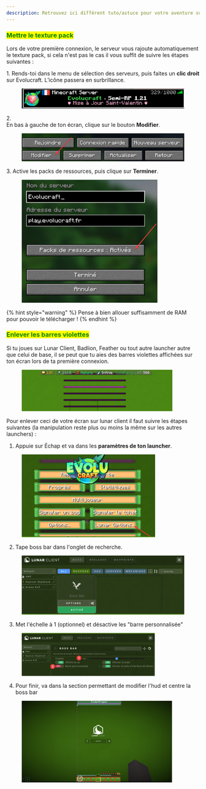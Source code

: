 ```yaml
---
description: Retrouvez ici différent tuto/astuce pour votre aventure sur évolucraft
---
```


### <mark style="color:green;">Mettre le texture pack</mark>
Lors de votre première connexion, le serveur vous rajoute automatiquement le texture pack, si cela n'est pas le cas il vous suffit de suivre les étapes suivantes : 

1.<span style="align-items: center;"> 
Rends-toi dans le menu de sélection des serveurs, puis faites un **clic droit** sur Evolucraft. L’icône passera en surbrillance.
  <figure><img src="../.gitbook/assets/image (50).png" alt=""></figure>

2.<span style="align-items: center;">  
En bas à gauche de ton écran, clique sur le bouton **Modifier**.
  <figure><img src="../.gitbook/assets/image (51).png" alt=""></figure>
</span>

3.<span style="align-items: center;"> 
Active les packs de ressources, puis clique sur **Terminer**.
  <figure><img src="../.gitbook/assets/image (52).png" alt=""></figure>
</span>

{% hint style="warning" %}
Pense à bien allouer suffisamment de RAM pour pouvoir le télécharger ! 
{% endhint %}


### <mark style="color:green;">Enlever les barres violettes</mark>
Si tu joues sur Lunar Client, Badlion, Feather ou tout autre launcher autre que celui de base, il se peut que tu aies des barres violettes affichées sur ton écran lors de ta première connexion.  
<figure><img src="../.gitbook/assets/image (53).png" alt=""></figure>

Pour enlever ceci de votre écran sur lunar client il faut suivre les étapes suivantes (la manipulation reste plus ou moins la même sur les autres launchers) :

1. Appuie sur Échap et va dans les **paramètres de ton launcher**. 
  <figure><img src="../.gitbook/assets/image (54).png" alt=""></figure>

2. Tape boss bar dans l'onglet de recherche.
  <figure><img src="../.gitbook/assets/image (55).png" alt=""></figure>

3. Met l'échelle à 1 (optionnel) et désactive les "barre personnalisée"
  <figure><img src="../.gitbook/assets/image (56).png" alt=""></figure>

4. Pour finir, va dans la section permettant de modifier l'hud et centre la boss bar
  <figure><img src="../.gitbook/assets/image (57).png" alt=""></figure>
